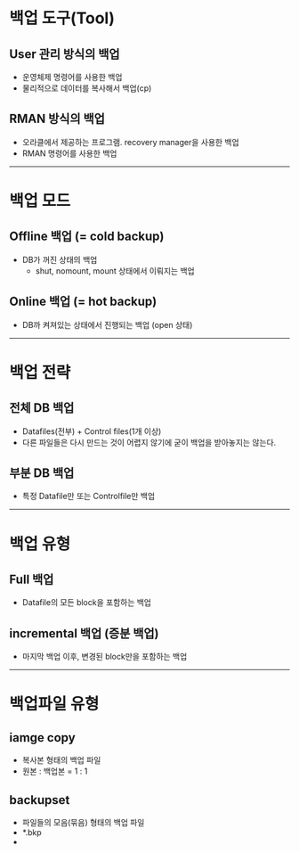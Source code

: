 # 백업 도구(Tool) 

## User 관리 방식의 백업
- 운영체제 명령어를 사용한 백업
- 물리적으로 데이터를 복사해서 백업(cp)

## RMAN 방식의 백업
- 오라클에서 제공하는 프로그램. recovery manager을 사용한 백업
- RMAN 명령어를 사용한 백업 

-----

# 백업 모드 

## Offline 백업 (= cold backup)
- DB가 꺼진 상태의 백업
  - shut, nomount, mount 상태에서 이뤄지는 백업
## Online 백업  (= hot backup)
- DB까 켜져있는 상태에서 진행되는 백업 (open 상태)

----- 

# 백업 전략
## 전체 DB 백업
- Datafiles(전부) + Control files(1개 이상)
- 다른 파일들은 다시 만드는 것이 어렵지 않기에 굳이 백업을 받아놓지는 않는다. 
## 부분 DB 백업
- 특정 Datafile만 또는 Controlfile만 백업

----

# 백업 유형
## Full 백업 
- Datafile의 모든 block을 포함하는 백업
## incremental 백업 (증분 백업) 
- 마지막 백업 이후, 변경된 block만을 포함하는 백업

---

# 백업파일 유형
## iamge copy
- 복사본 형태의 백업 파일
- 원본 : 백업본 = 1 : 1 
## backupset 
- 파일들의 모음(묶음) 형태의 백업 파일
- *.bkp  
- 
